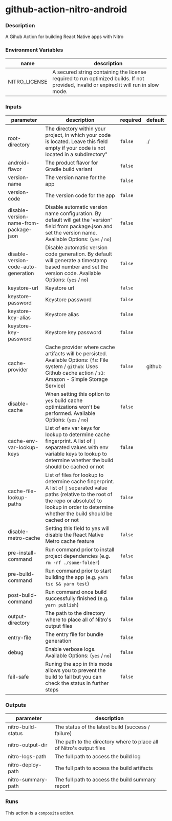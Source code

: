 # github-action-nitro-android

<!-- action-docs-description -->

### Description

A Gihub Action for building React Native apps with Nitro

<!-- action-docs-description -->

### Environment Variables

| name          | description                                                                                                                             |
| ------------- | --------------------------------------------------------------------------------------------------------------------------------------- |
| NITRO_LICENSE | A secured string containing the license required to run optimized builds. If not provided, invalid or expired it will run in slow mode. |

<!-- action-docs-inputs -->

### Inputs

| parameter                              | description                                                                                                                                                                                                            | required | default |
| -------------------------------------- | ---------------------------------------------------------------------------------------------------------------------------------------------------------------------------------------------------------------------- | -------- | ------- |
| root-directory                         | The directory within your project, in which your code is located. Leave this field empty if your code is not located in a subdirectory"                                                                                | `false`  | ./      |
| android-flavor                         | The product flavor for Gradle build variant                                                                                                                                                                            | `false`  |         |
| version-name                           | The version name for the app                                                                                                                                                                                           | `false`  |         |
| version-code                           | The version code for the app                                                                                                                                                                                           | `false`  |         |
| disable-version-name-from-package-json | Disable automatic version name configuration. By default will get the 'version' field from package.json and set the version name. Available Options: (`yes` / `no`)                                                    | `false`  |         |
| disable-version-code-auto-generation   | Disable automatic version code generation. By default will generate a timestamp based number and set the version code. Available Options: (`yes` / `no`)                                                               | `false`  |         |
| keystore-url                           | Keystore url                                                                                                                                                                                                           | `false`  |         |
| keystore-password                      | Keystore password                                                                                                                                                                                                      | `false`  |         |
| keystore-key-alias                     | Keystore alias                                                                                                                                                                                                         | `false`  |         |
| keystore-key-password                  | Keystore key password                                                                                                                                                                                                  | `false`  |         |
| cache-provider                         | Cache provider where cache artifacts will be persisted. Available Options: (`fs`: File system / `github`: Uses Github cache action / `s3`: Amazon - Simple Storage Service)                                            | `false`  | github  |
| disable-cache                          | When setting this option to `yes` build cache optimizations won't be performed. Available Options: (`yes` / `no`)                                                                                                      | `false`  |         |
| cache-env-var-lookup-keys              | List of env var keys for lookup to determine cache fingerprint. A list of `\|` separated values with env variable keys to lookup to determine whether the build should be cached or not                                | `false`  |         |
| cache-file-lookup-paths                | List of files for lookup to determine cache fingerprint. A list of `\|` separated value paths (relative to the root of the repo or absolute) to lookup in order to determine whether the build should be cached or not | `false`  |         |
| disable-metro-cache                    | Setting this field to yes will disable the React Native Metro cache feature                                                                                                                                            | `false`  |         |
| pre-install-command                    | Run command prior to install project dependencies (e.g. `rm -rf ./some-folder`)                                                                                                                                        | `false`  |         |
| pre-build-command                      | Run command prior to start building the app (e.g. `yarn tsc && yarn test`)                                                                                                                                             | `false`  |         |
| post-build-command                     | Run command once build successfully finished (e.g. `yarn publish`)                                                                                                                                                     | `false`  |         |
| output-directory                       | The path to the directory where to place all of Nitro's output files                                                                                                                                                   | `false`  |         |
| entry-file                             | The entry file for bundle generation                                                                                                                                                                                   | `false`  |         |
| debug                                  | Enable verbose logs. Available Options: (`yes` / `no`)                                                                                                                                                                 | `false`  |         |
| fail-safe                              | Runing the app in this mode allows you to prevent the build to fail but you can check the status in further steps                                                                                                      | `false`  |         |

<!-- action-docs-inputs -->

<!-- action-docs-outputs -->

### Outputs

| parameter          | description                                                          |
| ------------------ | -------------------------------------------------------------------- |
| nitro-build-status | The status of the latest build (success / failure)                   |
| nitro-output-dir   | The path to the directory where to place all of Nitro's output files |
| nitro-logs-path    | The full path to access the build log                                |
| nitro-deploy-path  | The full path to access the build artifacts                          |
| nitro-summary-path | The full path to access the build summary report                     |

<!-- action-docs-outputs -->

<!-- action-docs-runs -->

### Runs

This action is a `composite` action.

<!-- action-docs-runs -->
